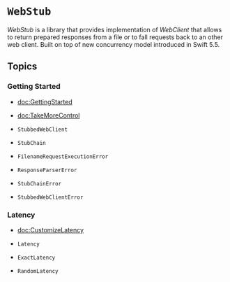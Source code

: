 # ``WebStub``

*WebStub* is a library that provides  implementation of *WebClient* that allows to return prepared 
responses from a file or to fall requests back to an other web client. Built on top of new 
concurrency model introduced in Swift 5.5.

## Topics

### Getting Started

- <doc:GettingStarted>
- <doc:TakeMoreControl>

- ``StubbedWebClient``
- ``StubChain``
- ``FilenameRequestExecutionError``
- ``ResponseParserError``
- ``StubChainError``
- ``StubbedWebClientError``

### Latency

- <doc:CustomizeLatency>

- ``Latency``
- ``ExactLatency``
- ``RandomLatency``
